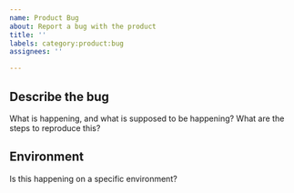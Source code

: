 ```yaml
---
name: Product Bug
about: Report a bug with the product
title: ''
labels: category:product:bug
assignees: ''

---
```


## Describe the bug

What is happening, and what is supposed to be happening? What are the steps to reproduce this?

## Environment

Is this happening on a specific environment?
